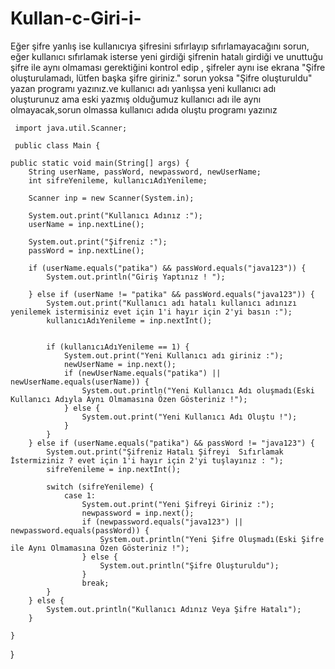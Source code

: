 # Kullan-c-Giri-i-
Eğer şifre yanlış ise kullanıcıya şifresini sıfırlayıp sıfırlamayacağını sorun, eğer kullanıcı sıfırlamak isterse yeni girdiği şifrenin hatalı girdiği ve unuttuğu şifre ile aynı olmaması gerektiğini kontrol edip , şifreler aynı ise ekrana "Şifre oluşturulamadı, lütfen başka şifre giriniz." sorun yoksa "Şifre oluşturuldu" yazan programı yazınız.ve kullanıcı adı yanlışsa yeni kullanıcı adı oluşturunuz ama eski yazmış olduğumuz kullanıcı adı ile aynı olmayacak,sorun olmassa kullanıcı adıda oluştu programı yazınız

     import java.util.Scanner;

     public class Main {
  
    public static void main(String[] args) {
        String userName, passWord, newpassword, newUserName;
        int sifreYenileme, kullanıcıAdıYenileme;

        Scanner inp = new Scanner(System.in);

        System.out.print("Kullanıcı Adınız :");
        userName = inp.nextLine();

        System.out.print("Şifreniz :");
        passWord = inp.nextLine();

        if (userName.equals("patika") && passWord.equals("java123")) {
            System.out.println("Giriş Yaptınız ! ");

        } else if (userName != "patika" && passWord.equals("java123")) {
            System.out.print("Kullanıcı adı hatalı kullanıcı adınızı yenilemek istermisiniz evet için 1'i hayır için 2'yi basın :");
            kullanıcıAdıYenileme = inp.nextInt();


            if (kullanıcıAdıYenileme == 1) {
                System.out.print("Yeni Kullanıcı adı giriniz :");
                newUserName = inp.next();
                if (newUserName.equals("patika") || newUserName.equals(userName)) {
                    System.out.println("Yeni Kullanıcı Adı oluşmadı(Eski Kullanıcı Adıyla Aynı Olmamasına Özen Gösteriniz !");
                } else {
                    System.out.print("Yeni Kullanıcı Adı Oluştu !");
                }
            }
        } else if (userName.equals("patika") && passWord != "java123") {
            System.out.print("Şifreniz Hatalı Şifreyi  Sıfırlamak İstermiziniz ? evet için 1'i hayır için 2'yi tuşlayınız : ");
            sifreYenileme = inp.nextInt();

            switch (sifreYenileme) {
                case 1:
                    System.out.print("Yeni Şifreyi Giriniz :");
                    newpassword = inp.next();
                    if (newpassword.equals("java123") || newpassword.equals(passWord)) {
                        System.out.println("Yeni Şifre Oluşmadı(Eski Şifre ile Aynı Olmamasına Özen Gösteriniz !");
                    } else {
                        System.out.println("Şifre Oluşturuldu");
                    }
                    break;
            }
        } else {
            System.out.println("Kullanıcı Adınız Veya Şifre Hatalı");
        }

    }
}
